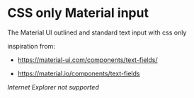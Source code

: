 # CSS only Material input

The Material UI outlined and standard text input with css only

inspiration from:

- https://material-ui.com/components/text-fields/

- https://material.io/components/text-fields

*Internet Explorer not supported*